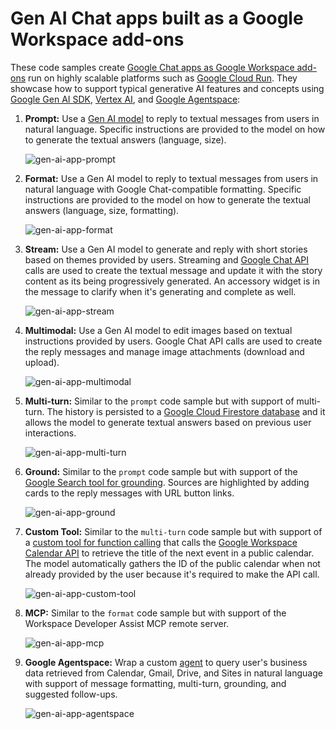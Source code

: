 # Gen AI Chat apps built as a Google Workspace add-ons

These code samples create
[Google Chat apps as Google Workspace add-ons](https://developers.google.com/workspace/add-ons/chat)
run on highly scalable platforms such as [Google Cloud Run](https://cloud.google.com/run).
They showcase how to support typical generative AI features and concepts using
[Google Gen AI SDK](https://cloud.google.com/vertex-ai/generative-ai/docs/sdks/overview),
[Vertex AI](https://cloud.google.com/vertex-ai), and 
[Google Agentspace](https://cloud.google.com/agentspace/docs):

1. **Prompt:** Use a [Gen AI model](https://ai.google.dev/gemini-api/docs/models) to reply to textual messages
   from users in natural language. Specific instructions are provided to the model on how to generate the
   textual answers (language, size).

   ![gen-ai-app-prompt](./showcase/gen-ai-app-prompt.gif)

1. **Format:** Use a Gen AI model to reply to textual messages from users in natural language with
   Google Chat-compatible formatting. Specific instructions are provided to the model on how to generate
   the textual answers (language, size, formatting).

   ![gen-ai-app-format](./showcase/gen-ai-app-format.gif)

1. **Stream:** Use a Gen AI model to generate and reply with short stories based on themes provided by users. 
   Streaming and [Google Chat API](https://developers.google.com/workspace/chat/api/reference) calls are used
   to create the textual message and update it with the story content as its being progressively generated. An
   accessory widget is in the message to clarify when it's generating and complete as well.

   ![gen-ai-app-stream](./showcase/gen-ai-app-stream.gif)

1. **Multimodal:** Use a Gen AI model to edit images based on textual instructions provided by users.
   Google Chat API calls are used to create the reply messages and manage image attachments (download and
   upload).

   ![gen-ai-app-multimodal](./showcase/gen-ai-app-multimodal.gif)

1. **Multi-turn:** Similar to the `prompt` code sample but with support of multi-turn. The history is persisted
   to a [Google Cloud Firestore database](https://firebase.google.com/docs/firestore) and it allows the model to
   generate textual answers based on previous user interactions.

   ![gen-ai-app-multi-turn](./showcase/gen-ai-app-multi-turn.gif)

1. **Ground:** Similar to the `prompt` code sample but with support of the
   [Google Search tool for grounding](https://ai.google.dev/gemini-api/docs/google-search). Sources are highlighted
   by adding cards to the reply messages with URL button links.

   ![gen-ai-app-ground](./showcase/gen-ai-app-ground.gif)

1. **Custom Tool:** Similar to the `multi-turn` code sample but with support of a
   [custom tool for function calling](https://ai.google.dev/gemini-api/docs/function-calling) that calls the
   [Google Workspace Calendar API](https://developers.google.com/workspace/calendar/api) to retrieve the title of
   the next event in a public calendar. The model automatically gathers the ID of the public calendar when not
   already provided by the user because it's required to make the API call.

   ![gen-ai-app-custom-tool](./showcase/gen-ai-app-custom-tool.gif)

1. **MCP:** Similar to the `format` code sample but with support of the
   Workspace Developer Assist MCP remote server.

   ![gen-ai-app-mcp](./showcase/gen-ai-app-mcp.gif)

1. **Google Agentspace:** Wrap a custom [agent](https://cloud.google.com/agentspace/docs) to query
   user's business data retrieved from Calendar, Gmail, Drive, and Sites in natural language with support of
   message formatting, multi-turn, grounding, and suggested follow-ups.

   ![gen-ai-app-agentspace](./showcase/gen-ai-app-agentspace.gif)
